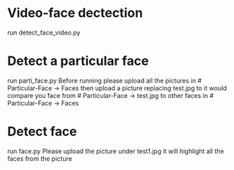 # Video-face dectection 

run detect_face_video.py

# Detect a particular face

run parti_face.py
Before running please upload all the pictures in # Particular-Face -> Faces 
then upload a picture replacing test.jpg to 
it would compare you face from # Particular-Face -> test.jpg to other faces in # Particular-Face -> Faces

# Detect face

run face.py
Please upload the picture under test1.jpg
it will highlight all the faces from the picture
